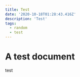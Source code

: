```yaml
---
title: Test
date: '2020-10-18T01:28:43.416Z'
description: 'Test'
tags:
  - random
  - test
---
```


# A test document

test
